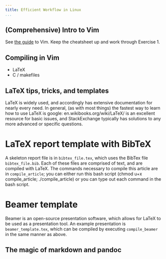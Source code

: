 ```yaml
---
title: Efficient Workflow in Linux
...
```




(Comprehensive) Intro to Vim
----------------------------

See [the guide](../../vim/index.md) to Vim. Keep the cheatsheet up and work
through Exercise 1.

Compiling in Vim
----------------

- LaTeX
- C / makefiles

LaTeX tips, tricks, and templates
---------------------------------

LaTeX is widely used, and accordingly has extensive documentation for nearly
every need. In general, (as with most things) the fastest way to learn how to
use LaTeX is google: en.wikibooks.org/wiki/LaTeX/ is an excellent resource for
basic issues, and StackExchange typically has solutions to any more advanced or
specific questions.

# LaTeX report template with BibTeX

A skeleton report file is in `bibtex_file.tex`, which uses the BibTex file
`bibtex_file.bib`. Each of these files are comprised of text, and are compiled
with LaTeX. The commands necessary to compile this article are in
`compile_article`; you can either run this bash script (chmod u+x
compile_article; ./compile_article) or you can type out each command in the bash
script.

# Beamer template

Beamer is an open-source presentation software, which allows for LaTeX to be
used as a presentation tool. An example presentation is `beamer_template.tex`,
which can be compiled by executing `compile_beamer` in the same manner as above. 

The magic of markdown and pandoc
--------------------------------
